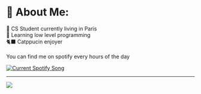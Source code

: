 # 💫 About Me:
🥖 CS Student currently living in Paris<br>🌱 Learning low level programming<br>🐈‍⬛ Catppucin enjoyer <br><br>You can find me on spotify every hours of the day<br>

<a href="https://kuruae.pythonanywhere.com/link">
  <img
    src="https://kuruae.pythonanywhere.com?thene=dark&eq_color=FEC8D8"
    alt="Current Spotify Song"
  />
</a>

---
[![](https://visitcount.itsvg.in/api?id=kuruae&icon=0&color=6)](https://visitcount.itsvg.in)
